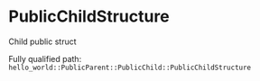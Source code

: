 # PublicChildStructure

Child public struct


Fully qualified path: `hello_world::PublicParent::PublicChild::PublicChildStructure`

